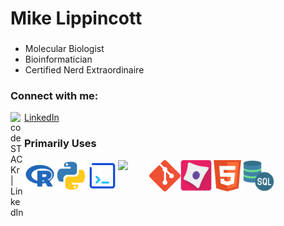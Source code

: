 # Mike Lippincott
###  
- Molecular Biologist
- Bioinformatician
- Certified Nerd Extraordinaire

### Connect with me:

<img align="left" alt="codeSTACKr | LinkedIn" width="22px" src="https://cdn.jsdelivr.net/npm/simple-icons@v3/icons/linkedin.svg"/> [LinkedIn](https://www.linkedin.com/in/mlippincott/)


### Primarily Uses
<img align="left" width="50px" src="Images/R.png" />
<img align="left" width="50px" src="Images/python.svg" />
<img align="left" width="50px" src="Images/Bash.png" />
<img align="left" width="50px" src="https://upload.wikimedia.org/wikipedia/commons/thumb/5/55/FIJI_%28software%29_Logo.svg/1200px-FIJI_%28software%29_Logo.svg.png" />
<img align="left" width="50px" src="Images/Git-Icon-1788C.png" />          
<img align="left" width="50px" src="Images/710590.png" />
<img align="left" width="50px" src="Images/HTML.png" />
<img align="left" width="50px" src="Images/SQL.png" />
